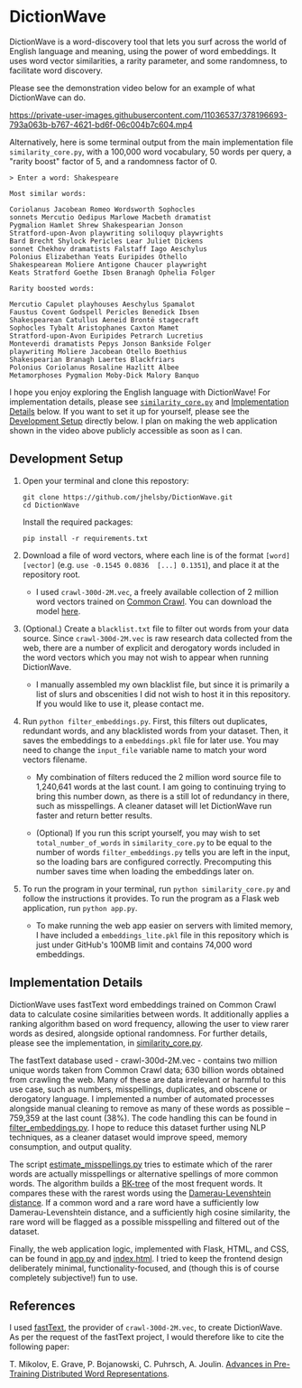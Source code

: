 # DictionWave 

DictionWave is a word-discovery tool that lets you surf across the world of English language and meaning, using the power of word embeddings. It uses word vector similarities, a rarity parameter, and some randomness, to facilitate word discovery.

Please see the demonstration video below for an example of what DictionWave can do.

https://private-user-images.githubusercontent.com/11036537/378196693-793a063b-b767-4621-bd6f-06c004b7c604.mp4

Alternatively, here is some terminal output from the main implementation file `similarity_core.py`, with a 100,000 word vocabulary, 50 words per query, a "rarity boost" factor of 5, and a randomness factor of 0. 

```
> Enter a word: Shakespeare

Most similar words:

Coriolanus Jacobean Romeo Wordsworth Sophocles 
sonnets Mercutio Oedipus Marlowe Macbeth dramatist 
Pygmalion Hamlet Shrew Shakespearian Jonson
Stratford-upon-Avon playwriting soliloquy playwrights
Bard Brecht Shylock Pericles Lear Juliet Dickens
sonnet Chekhov dramatists Falstaff Iago Aeschylus
Polonius Elizabethan Yeats Euripides Othello
Shakespearean Moliere Antigone Chaucer playwright
Keats Stratford Goethe Ibsen Branagh Ophelia Folger

Rarity boosted words:

Mercutio Capulet playhouses Aeschylus Spamalot
Faustus Covent Godspell Pericles Benedick Ibsen
Shakespearean Catullus Aeneid Brontë stagecraft
Sophocles Tybalt Aristophanes Caxton Mamet
Stratford-upon-Avon Euripides Petrarch Lucretius 
Monteverdi dramatists Pepys Jonson Bankside Folger
playwriting Moliere Jacobean Otello Boethius 
Shakespearian Branagh Laertes Blackfriars
Polonius Coriolanus Rosaline Hazlitt Albee
Metamorphoses Pygmalion Moby-Dick Malory Banquo
```

I hope you enjoy exploring the English language with DictionWave! For implementation details, please see [`similarity_core.py`](./similarity_core.py) and [Implementation Details](#implementation-details) below. If you want to set it up for yourself, please see the [Development Setup](#development-setup) directly below. I plan on making the web application shown in the video above publicly accessible as soon as I can.

## Development Setup

1. Open your terminal and clone this repostory:
    ```
    git clone https://github.com/jhelsby/DictionWave.git 
    cd DictionWave
    ```

    Install the required packages:
    ```
    pip install -r requirements.txt
    ```

2. Download a file of word vectors, where each line is of the format `[word] [vector]` (e.g. `use -0.1545 0.0836  [...] 0.1351`), and place it at the repository root. 

    * I used `crawl-300d-2M.vec`, a freely available collection of 2 million word vectors trained on [Common Crawl](https://en.wikipedia.org/wiki/Common_Crawl). You can download the model [here](https://fasttext.cc/docs/en/english-vectors.html).

3. (Optional.) Create a `blacklist.txt` file to filter out words from your data source. Since `crawl-300d-2M.vec` is raw research data collected from the web, there are a number of explicit and derogatory words included in the word vectors which you may not wish to appear when running DictionWave.

    *  I manually assembled my own blacklist file, but since it is primarily a list of slurs and obscenities I did not wish to host it in this repository. If you would like to use it, please contact me.

4. Run `python filter_embeddings.py`. First, this filters out duplicates, redundant words, and any blacklisted words from your dataset. Then, it saves the embeddings to a `embeddings.pkl` file for later use. You may need to change the `input_file` variable name to match your word vectors filename.

    * My combination of filters reduced the 2 million word source file to 1,240,641 words at the last count. I am going to continuing trying to bring this number down, as there is a still lot of redundancy in there, such as misspellings. A cleaner dataset will let DictionWave run faster and return better results.
    
    * (Optional) If you run this script yourself, you may wish to set `total_number_of_words` in `similarity_core.py` to be equal to the number of words `filter_embeddings.py` tells you are left in the input, so the loading bars are configured correctly. Precomputing this number saves time when loading the embeddings later on.

5. To run the program in your terminal, run `python similarity_core.py` and follow the instructions it provides. To run the program as a Flask web application, run `python app.py`.

    * To make running the web app easier on servers with limited memory, I have included a `embeddings_lite.pkl` file in this repository which is just under GitHub's 100MB limit and contains 74,000 word embeddings.

## Implementation Details

DictionWave uses fastText word embeddings trained on Common Crawl data to calculate cosine similarities between words. It additionally applies a ranking algorithm based on word frequency, allowing the user to view rarer words as desired, alongside optional randomness. For further details, please see the implementation, in [similarity_core.py](./similarity_core.py).

The fastText database used - crawl-300d-2M.vec - contains two million unique words taken from Common Crawl data; 630 billion words obtained from crawling the web. Many of these are data irrelevant or harmful to this use case, such as numbers, misspellings, duplicates, and obscene or derogatory language. I implemented a number of automated processes alongside manual cleaning to remove as many of these words as possible – 759,359 at the last count (38%). The code handling this can be found in [filter_embeddings.py](./filter_embeddings.py). I hope to reduce this dataset further using NLP techniques, as a cleaner dataset would improve speed, memory consumption, and output quality.

The script [estimate_misspellings.py](/estimate_misspellings/filter_misspellings.py) tries to estimate which of the rarer words are actually misspellings or alternative spellings of more common words. The algorithm builds a [BK-tree](https://en.wikipedia.org/wiki/BK-tree) of the most frequent words. It compares these with the rarest words using the [Damerau-Levenshtein distance](https://en.wikipedia.org/wiki/Damerau%E2%80%93Levenshtein_distance). If a common word and a rare word have a sufficiently low Damerau-Levenshtein distance, and a sufficiently high cosine similarity, the rare word will be flagged as a possible misspelling and filtered out of the dataset.

Finally, the web application logic, implemented with Flask, HTML, and CSS, can be found in [app.py](./app.py) and [index.html](./templates/index.html). I tried to keep the frontend design deliberately minimal, functionality-focused, and (though this is of course completely subjective!) fun to use.

## References

I used [fastText](https://fasttext.cc/), the provider of `crawl-300d-2M.vec`, to create DictionWave. As per the request of the fastText project, I would therefore like to cite the following paper:

T. Mikolov, E. Grave, P. Bojanowski, C. Puhrsch, A. Joulin. [Advances in Pre-Training Distributed Word Representations](https://arxiv.org/abs/1712.09405).